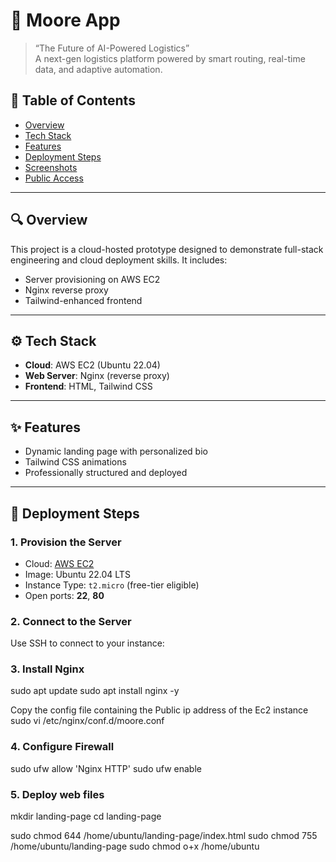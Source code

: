 # 🚀 Moore App

> “The Future of AI-Powered Logistics”  
> A next-gen logistics platform powered by smart routing, real-time data, and adaptive automation.

## 📌 Table of Contents

- [Overview](#overview)
- [Tech Stack](#tech-stack)
- [Features](#features)
- [Deployment Steps](#deployment-steps)
- [Screenshots](#screenshots)
- [Public Access](#public-access)

---

## 🔍 Overview

This project is a cloud-hosted prototype designed to demonstrate full-stack engineering and cloud deployment skills. It includes:

- Server provisioning on AWS EC2
- Nginx reverse proxy
- Tailwind-enhanced frontend

---

## ⚙️ Tech Stack

- **Cloud**: AWS EC2 (Ubuntu 22.04)
- **Web Server**: Nginx (reverse proxy)
- **Frontend**: HTML, Tailwind CSS

---

## ✨ Features

- Dynamic landing page with personalized bio
- Tailwind CSS animations
- Professionally structured and deployed

---

## 🚀 Deployment Steps

### 1. Provision the Server

- Cloud: [AWS EC2](https://aws.amazon.com/ec2/)
- Image: Ubuntu 22.04 LTS
- Instance Type: `t2.micro` (free-tier eligible)
- Open ports: **22**, **80**

### 2. Connect to the Server

Use SSH to connect to your instance:

### 3. Install Nginx
sudo apt update
sudo apt install nginx -y

Copy the config file containing the Public ip address of the Ec2 instance 
sudo vi /etc/nginx/conf.d/moore.conf


### 4. Configure Firewall
sudo ufw allow 'Nginx HTTP'
sudo ufw enable

### 5. Deploy web files
mkdir landing-page
cd landing-page

sudo chmod 644 /home/ubuntu/landing-page/index.html
sudo chmod 755 /home/ubuntu/landing-page
sudo chmod o+x /home/ubuntu
